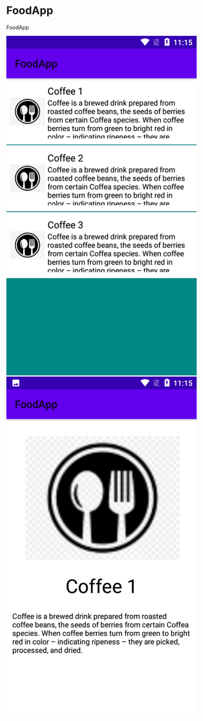 # FoodApp
FoodApp

![alt text](https://github.com/HeshamFawzy/FoodApp/blob/master/FoodApp.Screenshot.png?raw=true)
![alt text](https://github.com/HeshamFawzy/FoodApp/blob/master/FoodApp.Screenshot2.png?raw=true)
